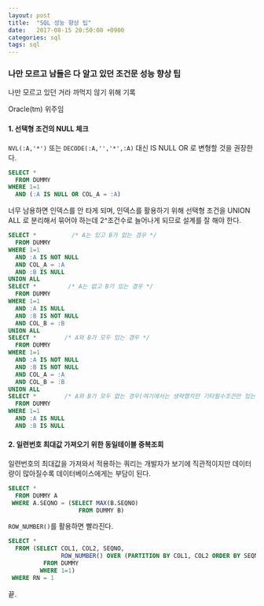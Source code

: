 ```yaml
---
layout: post
title:  "SQL 성능 향상 팁"
date:   2017-08-15 20:50:00 +0900
categories: sql
tags: sql
---
```


### 나만 모르고 남들은 다 알고 있던 조건문 성능 향상 팁

나만 모르고 있던 거라 까먹지 않기 위해 기록

Oracle(tm) 위주임

#### 1. 선택형 조건의 NULL 체크

`NVL(:A,'*')` 또는 `DECODE(:A,'','*',:A)` 대신 IS NULL OR 로 변형할 것을 권장한다.

```sql
SELECT *
  FROM DUMMY
WHERE 1=1
  AND (:A IS NULL OR COL_A = :A)
```

너무 남용하면 인덱스를 안 타게 되며, 인덱스를 활용하기 위해 선택형 조건을 UNION ALL 로 분리해서 묶어야 하는데 2^조건수로 늘어나게 되므로 설계를 잘 해야 한다.

```sql
SELECT *          /* A는 있고 B가 없는 경우 */
  FROM DUMMY
WHERE 1=1
  AND :A IS NOT NULL
  AND COL_A = :A
  AND :B IS NULL
UNION ALL
SELECT *         /* A는 없고 B가 있는 경우 */
  FROM DUMMY
WHERE 1=1
  AND :A IS NULL
  AND :B IS NOT NULL
  AND COL_B = :B
UNION ALL
SELECT *        /* A와 B가 모두 있는 경우 */
  FROM DUMMY
WHERE 1=1
  AND :A IS NOT NULL
  AND :B IS NOT NULL
  AND COL_A = :A
  AND COL_B = :B
UNION ALL
SELECT *        /* A와 B가 모두 없는 경우(여기에서는 생략했지만 기타필수조건만 있는 경우) */
  FROM DUMMY
WHERE 1=1
  AND :A IS NULL
  AND :B IS NULL
```

#### 2. 일련번호 최대값 가져오기 위한 동일테이블 중복조회

일련번호의 최대값을 가져와서 적용하는 쿼리는 개발자가 보기에 직관적이지만 데이터량이 많아질수록 데이터베이스에게는 부담이 된다.

```sql
SELECT *
  FROM DUMMY A
 WHERE A.SEQNO = (SELECT MAX(B.SEQNO)
                    FROM DUMMY B)
```

`ROW_NUMBER()`를 활용하면 빨라진다.

```sql
SELECT *
  FROM (SELECT COL1, COL2, SEQNO,
               ROW_NUMBER() OVER (PARTITION BY COL1, COL2 ORDER BY SEQNO DESC) RN
          FROM DUMMY
         WHERE 1=1)
 WHERE RN = 1
```

끝.
